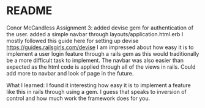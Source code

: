 # README
Conor McCandless
Assignment 3:
added devise gem for authentication of the user. added a simple navbar through layouts/application.html.erb
I mostly followed this guide here for setting up devise https://guides.railsgirls.com/devise
I am impressed about how easy it is to implement a user login feature through a rails gem as this would traditionally be a more
difficult task to implement. The navbar was also easier than expected as the html code is applied through all of the views in
rails. 
Could add more to navbar and look of page in the future.

What I learned:
I found it interesting how easy it is to implement a feature like this in rails through using a gem. I guess that speaks to inversion of control and how much work the framework does for you.
